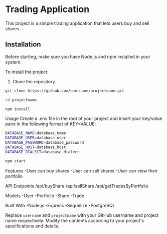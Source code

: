 # Trading Application

This project is a simple trading application that lets users buy and sell shares. 

## Installation

Before starting, make sure you have Node.js and npm installed in your system.

To install the project:

1. Clone the repository
```bash
git clone https://github.com/username/projectname.git
```



```bash
cd projectname
```

```bash
npm install
```

Usage
Create a .env file in the root of your project and insert your key/value pairs in the following format of KEY=VALUE:


```bash
DATABASE_NAME=database_name
DATABASE_USER=database_user
DATABASE_PASSWORD=database_password
DATABASE_HOST=database_host
DATABASE_DIALECT=database_dialect
```

```bash
npm start
```

Features
-User can buy shares
-User can sell shares
-User can view their portfolio


API Endpoints
 /api/buyShare
 /api/sellShare
 /api/getTradesByPortfolio


Models
-User
-Portfolio
-Share
-Trade


Built With
-Node.js
-Express
-Sequelize
-PostgreSQL


Replace `username` and `projectname` with your GitHub username and project name respectively. Modify the contents according to your project's specifications and details.
